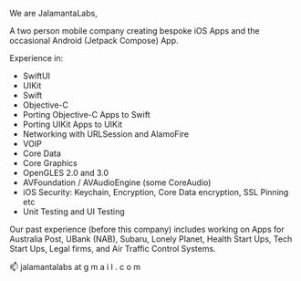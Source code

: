 We are JalamantaLabs,

A two person mobile company creating bespoke iOS Apps and the occasional Android (Jetpack Compose) App.

Experience in:
- SwiftUI 
- UIKit
- Swift
- Objective-C
- Porting Objective-C Apps to Swift
- Porting UIKit Apps to UIKit
- Networking with URLSession and AlamoFire
- VOIP
- Core Data
- Core Graphics
- OpenGLES 2.0 and 3.0
- AVFoundation / AVAudioEngine (some CoreAudio)
- iOS Security: Keychain, Encryption, Core Data encryption, SSL Pinning etc
- Unit Testing and UI Testing

Our past experience (before this company) includes working on Apps for Australia Post, UBank (NAB), Subaru, Lonely Planet, Health Start Ups, Tech Start Ups, Legal firms, and Air Traffic Control Systems.


📫 jalamantalabs at g m a i l . c o m

<!---
JalamantaLabs/JalamantaLabs is a ✨ special ✨ repository because its `README.md` (this file) appears on your GitHub profile.
You can click the Preview link to take a look at your changes.
--->
